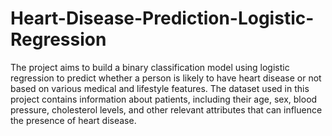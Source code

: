 # Heart-Disease-Prediction-Logistic-Regression
The project aims to build a binary classification model using logistic regression to predict whether a person is likely to have heart disease or not based on various medical and lifestyle features. The dataset used in this project contains information about patients, including their age, sex, blood pressure, cholesterol levels, and other relevant attributes that can influence the presence of heart disease.
